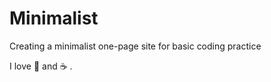 # Minimalist

Creating a minimalist one-page site for basic coding practice

I love :book: and :coffee: .
